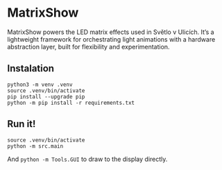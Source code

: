 # MatrixShow

MatrixShow powers the LED matrix effects used in Světlo v Ulicích.
It’s a lightweight framework for orchestrating light animations with a hardware abstraction layer, built for flexibility and experimentation. 

## Instalation
```shell
python3 -m venv .venv
source .venv/bin/activate
pip install --upgrade pip
python -m pip install -r requirements.txt
```

## Run it!
```shell
source .venv/bin/activate
python -m src.main
```
And ``python -m Tools.GUI`` to draw to the display directly.
